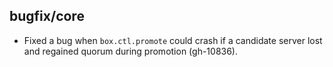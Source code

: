 ## bugfix/core

* Fixed a bug when `box.ctl.promote` could crash if a candidate
  server lost and regained quorum during promotion (gh-10836).
